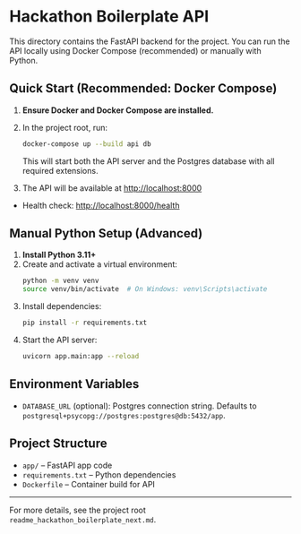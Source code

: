 # Hackathon Boilerplate API

This directory contains the FastAPI backend for the project. You can run the API locally using Docker Compose (recommended) or manually with Python.

## Quick Start (Recommended: Docker Compose)

1. **Ensure Docker and Docker Compose are installed.**
2. In the project root, run:

   ```sh
   docker-compose up --build api db
   ```
   This will start both the API server and the Postgres database with all required extensions.

3. The API will be available at [http://localhost:8000](http://localhost:8000)

- Health check: [http://localhost:8000/health](http://localhost:8000/health)

## Manual Python Setup (Advanced)

1. **Install Python 3.11+**
2. Create and activate a virtual environment:
   ```sh
   python -m venv venv
   source venv/bin/activate  # On Windows: venv\Scripts\activate
   ```
3. Install dependencies:
   ```sh
   pip install -r requirements.txt
   ```
4. Start the API server:
   ```sh
   uvicorn app.main:app --reload
   ```

## Environment Variables
- `DATABASE_URL` (optional): Postgres connection string. Defaults to `postgresql+psycopg://postgres:postgres@db:5432/app`.

## Project Structure
- `app/` – FastAPI app code
- `requirements.txt` – Python dependencies
- `Dockerfile` – Container build for API

---

For more details, see the project root `readme_hackathon_boilerplate_next.md`.
